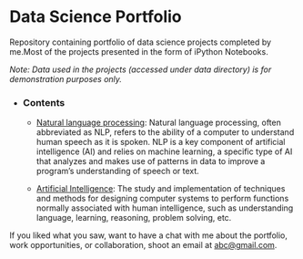 # Data Science Portfolio
Repository containing portfolio of data science projects completed by me.Most of the projects presented in the form of iPython Notebooks.

_Note: Data used in the projects (accessed under data directory) is for demonstration purposes only._


- ### Contents

	- [Natural language processing](https://github.com/datA2Z/All-about-data-science-and-AI/tree/master/Natural%20language%20processing): Natural language processing, often abbreviated as NLP, refers to the ability of a computer to understand human speech as it is spoken. NLP is a key component of artificial intelligence (AI) and relies on machine learning, a specific type of AI that analyzes and makes use of patterns in data to improve a program’s understanding of speech or text.

	- [Artificial Intelligence](https://github.com/datA2Z/All-about-data-science-and-AI/tree/master/Artificial%20intelligence): The study and implementation of techniques and methods for designing computer systems to perform functions normally associated with human intelligence, such as understanding language, learning, reasoning, problem solving, etc.



If you liked what you saw, want to have a chat with me about the portfolio, work opportunities, or collaboration, shoot an email at abc@gmail.com. 
